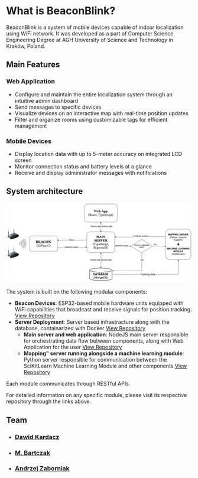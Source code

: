 # What is BeaconBlink?
BeaconBlink is a system of mobile devices capable of indoor localization using WiFi network. It was developed as a part of Computer Science Engineering Degree at AGH University of Science and Technology in Kraków, Poland.

## Main Features

### Web Application
- Configure and maintain the entire localization system through an intuitive admin dashboard
- Send messages to specific devices
- Visualize devices on an interactive map with real-time position updates
- Filter and organize rooms using customizable tags for efficient management

### Mobile Devices
- Display location data with up to 5-meter accuracy on integrated LCD screen
- Monitor connection status and battery levels at a glance
- Receive and display administrator messages with notifications

## System architecture
![BeaconBlink_diagram_eng drawio](BeaconBlink_diagram_eng.png)

The system is built on the following modular components:


- **Beacon Devices**: ESP32-based mobile hardware units equipped with WiFi capabilities that broadcast and receive signals for position tracking. [View Repository](https://github.com/BeaconBlink/Pager)
- **Server Deployment**: Server based infrastracture along with the database, containarized with Docker [View Repository](https://github.com/BeaconBlink/Deployment)
  - **Main server and web application**: NodeJS main server responsible for orchestrating data flow between components, along with Web Application for the user [View Repository](https://github.com/BeaconBlink/Server)
  - **Mapping" server running alongside a machine learning module**: Python server responsible for communication between the SciKitLearn Machine Learning Module and other components [View Repository](https://github.com/BeaconBlink/Room_mapping)

Each module communicates through RESTful APIs.

For detailed information on any specific module, please visit its respective repository through the links above.

## Team
 - ### [Dawid Kardacz](https://github.com/kardam00n)
 - ### [M. Bartczak](https://github.com/VeryLongNicknameSuchWow)
 - ### [Andrzej Zaborniak](https://github.com/Kappaprideer)




